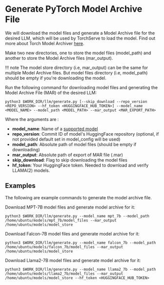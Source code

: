 # Generate PyTorch Model Archive File
We will download the model files and generate a Model Archive file for the desired LLM, which will be used by TorchServe to load the model. Find out more about Torch Model Archiver [here](https://github.com/pytorch/serve/blob/master/model-archiver/README.md).

Make two new directories, one to store the model files (model_path) and another to store the Model Archive files (mar_output).

!!! note
    The model store directory (i.e, mar_output) can be the same for multiple Model Archive files. But model files directory (i.e, model_path) should be empty if you're downloading the model.

Run the following command for downloading model files and generating the Model Archive File (MAR) of the desired LLM: 
```
python3 $WORK_DIR/llm/generate.py [--skip_download --repo_version <REPO_VERSION> --hf_token <HUGGINGFACE_HUB_TOKEN>] --model_name <MODEL_NAME> --model_path <MODEL_PATH> --mar_output <MAR_EXPORT_PATH>
```
Where the arguments are : 

- **model_name**:      Name of a [supported model](../supported_models.md)
- **repo_version**:    Commit ID of model's HuggingFace repository (optional, if not provided default set in model_config will be used)
- **model_path**:      Absolute path of model files (should be empty if downloading)
- **mar_output**:      Absolute path of export of MAR file (.mar)
- **skip_download**:   Flag to skip downloading the model files
- **hf_token**:        Your HuggingFace token. Needed to download and verify LLAMA(2) models.

## Examples
The following are example commands to generate the model archive file.

Download MPT-7B model files and generate model archive for it:
```
python3 $WORK_DIR/llm/generate.py --model_name mpt_7b --model_path /home/ubuntu/models/mpt_7b/model_files --mar_output /home/ubuntu/models/model_store
```
Download Falcon-7B model files and generate model archive for it:
```
python3 $WORK_DIR/llm/generate.py --model_name falcon_7b --model_path /home/ubuntu/models/falcon_7b/model_files --mar_output /home/ubuntu/models/model_store
```
Download Llama2-7B model files and generate model archive for it:
```
python3 $WORK_DIR/llm/generate.py --model_name llama2_7b --model_path /home/ubuntu/models/llama2_7b/model_files --mar_output /home/ubuntu/models/model_store --hf_token <HUGGINGFACE_HUB_TOKEN>
```